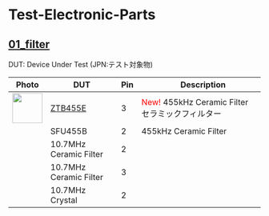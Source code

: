 # Test-Electronic-Parts

## [01_filter](01_filter)

DUT: Device Under Test (JPN:テスト対象物)

| Photo|DUT|Pin|　Description|
----|----|----|----
| <a href="01_filter/01_ZTB455E_ceramic_filter_2pin/README.md"> <img src="01_filter/01_ZTB455E_ceramic_filter_2pin/ZTB455E_1.jpg" width="60"> </a> |[ZTB455E](01_filter/01_ZTB455E_ceramic_filter_2pin/README.md) |3|<font color="red"> New! </font> 455kHz Ceramic Filter セラミックフィルター|
||SFU455B|2|455kHz Ceramic Filter|
||10.7MHz Ceramic Filter| 2||
||10.7MHz Ceramic Filter| 3||
||10.7MHz Crystal| 2||
